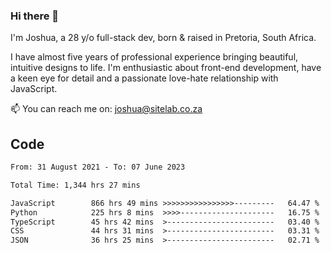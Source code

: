 ### Hi there 👋

I'm Joshua, a 28 y/o full-stack dev, born & raised in Pretoria, South Africa. 

I have almost five years of professional experience bringing beautiful, intuitive designs to life. I'm enthusiastic about front-end development, have a keen eye for detail and a passionate love-hate relationship with JavaScript.

📫 You can reach me on: joshua@sitelab.co.za

## **Code**

<!--START_SECTION:waka-->

```txt
From: 31 August 2021 - To: 07 June 2023

Total Time: 1,344 hrs 27 mins

JavaScript        866 hrs 49 mins >>>>>>>>>>>>>>>>---------   64.47 %
Python            225 hrs 8 mins  >>>>---------------------   16.75 %
TypeScript        45 hrs 42 mins  >------------------------   03.40 %
CSS               44 hrs 31 mins  >------------------------   03.31 %
JSON              36 hrs 25 mins  >------------------------   02.71 %
```

<!--END_SECTION:waka-->
